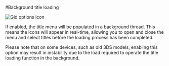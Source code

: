 #Background title loading

![Gid options icon](backgroundtitleloading.png)<br>

If enabled, the title menu will be populated in a background thread. This means the icons will appear in real-time, allowing you to open and close the menu and select titles before the loading process has been completed.

Please note that on some devices, such as old 3DS models, enabling this option may result in instability due to the load required to operate the title loading function in the background.